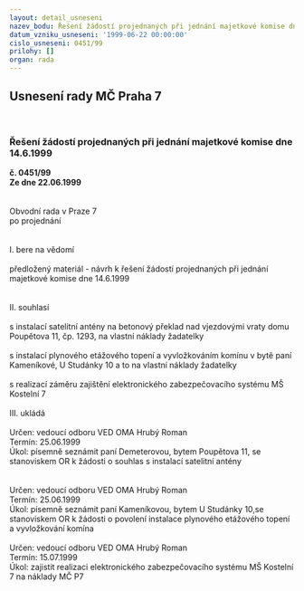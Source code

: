 ```yaml
---
layout: detail_usneseni
nazev_bodu: Řešení žádostí projednaných při jednání majetkové komise dne 14.6.1999
datum_vzniku_usneseni: '1999-06-22 00:00:00'
cislo_usneseni: 0451/99
prilohy: []
organ: rada
---
```

<div id="ucUsn_pList" class="usn">
	<span><h2>Usnesení rady MČ Praha 7 </h2>
<br></span><div class="standBody">
<span><h3>Řešení žádostí projednaných při jednání majetkové komise dne 14.6.1999</h3></span><div class="center">
		<strong>č. 0451/99</strong><br>
	</div>
<div class="center">
		<strong>Ze dne 22.06.1999</strong><br><br>
	</div>
<br>Obvodní rada v Praze 7<br>po projednání<br><br><br>I.	bere na vědomí<br><br> předložený materiál - návrh k řešení žádostí projednaných při jednání majetkové komise dne 14.6.1999	<br><br><br>II.	souhlasí <br><br>s instalací satelitní antény na betonový překlad  nad vjezdovými vraty domu Poupětova 11, čp. 1293, na vlastní náklady žadatelky<br><br>s instalací plynového etážového topení a vyvložkováním komínu v bytě paní Kameníkové, U Studánky 10 a to na vlastní náklady žadatelky <br><br>s realizací záměru zajištění elektronického zabezpečovacího systému MŠ Kostelní 7<br><br>III.	ukládá <br><br> Určen:	vedoucí odboru	VED OMA Hrubý Roman<br>Termín: 25.06.1999<br>Úkol:	písemně seznámit paní Demeterovou, bytem Poupětova 11, se stanoviskem OR k žádosti o souhlas s instalací satelitní antény<br> 	<br><br> Určen:	vedoucí odboru	VED OMA Hrubý Roman<br>Termín: 25.06.1999<br>Úkol:	písemně seznámit paní Kameníkovou, bytem U Studánky 10,se stanoviskem OR k žádosti o povolení instalace plynového etážového topení a vyvložkování komína<br> <br> Určen:	vedoucí odboru	VED OMA Hrubý Roman<br>Termín: 15.07.1999<br>Úkol:	zajistit realizaci elektronického zabezpečovacího systému MŠ Kostelní 7 na náklady MČ P7<br>
</div>
</div>